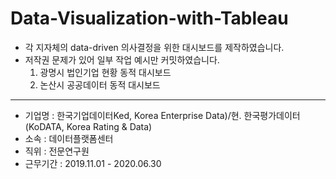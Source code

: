 # Data-Visualization-with-Tableau
- 각 지자체의 data-driven 의사결정을 위한 대시보드를 제작하였습니다. 
- 저작권 문제가 있어 일부 작업 예시만 커밋하였습니다.
  1. 광명시 법인기업 현황 동적 대시보드
  2. 논산시 공공데이터 동적 대시보드
---
- 기업명 : 한국기업데이터Ked, Korea Enterprise Data)/현. 한국평가데이터(KoDATA, Korea Rating & Data)
- 소속 : 데이터플랫폼센터
- 직위 : 전문연구원
- 근무기간 : 2019.11.01 - 2020.06.30
